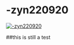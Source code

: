 # -zyn220920
[![-zyn220920](https://zyn.s-ul.eu/BWiYyaz3.osk "-zyn220920")](https://i.imgur.com/IwabYYo.jpeg)

##this is still a test
